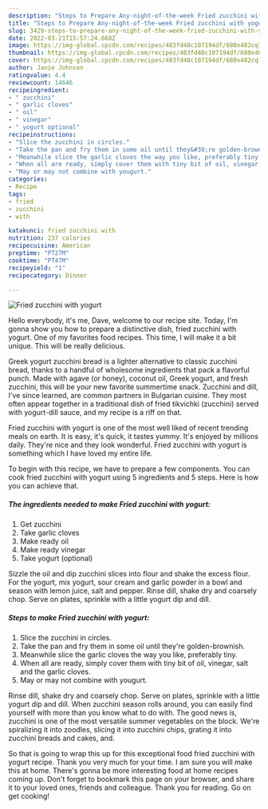 ```yaml
---
description: "Steps to Prepare Any-night-of-the-week Fried zucchini with yogurt"
title: "Steps to Prepare Any-night-of-the-week Fried zucchini with yogurt"
slug: 3429-steps-to-prepare-any-night-of-the-week-fried-zucchini-with-yogurt
date: 2022-03-21T15:57:24.668Z
image: https://img-global.cpcdn.com/recipes/483fd48c107194df/680x482cq70/fried-zucchini-with-yogurt-recipe-main-photo.jpg
thumbnail: https://img-global.cpcdn.com/recipes/483fd48c107194df/680x482cq70/fried-zucchini-with-yogurt-recipe-main-photo.jpg
cover: https://img-global.cpcdn.com/recipes/483fd48c107194df/680x482cq70/fried-zucchini-with-yogurt-recipe-main-photo.jpg
author: Janie Johnson
ratingvalue: 4.4
reviewcount: 14646
recipeingredient:
- " zucchini"
- " garlic cloves"
- " oil"
- " vinegar"
- " yogurt optional"
recipeinstructions:
- "Slice the zucchini in circles."
- "Take the pan and fry them in some oil until they&#39;re golden-brownish."
- "Meanwhile slice the garlic cloves the way you like, preferably tiny."
- "When all are ready, simply cover them with tiny bit of oil, vinegar, salt and the garlic cloves."
- "May or may not combine with yougurt."
categories:
- Recipe
tags:
- fried
- zucchini
- with

katakunci: fried zucchini with 
nutrition: 237 calories
recipecuisine: American
preptime: "PT27M"
cooktime: "PT47M"
recipeyield: "1"
recipecategory: Dinner

---
```



![Fried zucchini with yogurt](https://img-global.cpcdn.com/recipes/483fd48c107194df/680x482cq70/fried-zucchini-with-yogurt-recipe-main-photo.jpg)

Hello everybody, it's me, Dave, welcome to our recipe site. Today, I'm gonna show you how to prepare a distinctive dish, fried zucchini with yogurt. One of my favorites food recipes. This time, I will make it a bit unique. This will be really delicious.

Greek yogurt zucchini bread is a lighter alternative to classic zucchini bread, thanks to a handful of wholesome ingredients that pack a flavorful punch. Made with agave (or honey), coconut oil, Greek yogurt, and fresh zucchini, this will be your new favorite summertime snack. Zucchini and dill, I&#39;ve since learned, are common partners in Bulgarian cuisine. They most often appear together in a traditional dish of fried tikvichki (zucchini) served with yogurt-dill sauce, and my recipe is a riff on that.

Fried zucchini with yogurt is one of the most well liked of recent trending meals on earth. It is easy, it's quick, it tastes yummy. It's enjoyed by millions daily. They're nice and they look wonderful. Fried zucchini with yogurt is something which I have loved my entire life.


To begin with this recipe, we have to prepare a few components. You can cook fried zucchini with yogurt using 5 ingredients and 5 steps. Here is how you can achieve that.

<!--inarticleads1-->

##### The ingredients needed to make Fried zucchini with yogurt:

1. Get  zucchini
1. Take  garlic cloves
1. Make ready  oil
1. Make ready  vinegar
1. Take  yogurt (optional)


Sizzle the oil and dip zucchini slices into flour and shake the excess flour. For the yogurt, mix yogurt, sour cream and garlic powder in a bowl and season with lemon juice, salt and pepper. Rinse dill, shake dry and coarsely chop. Serve on plates, sprinkle with a little yogurt dip and dill. 

<!--inarticleads2-->

##### Steps to make Fried zucchini with yogurt:

1. Slice the zucchini in circles.
1. Take the pan and fry them in some oil until they&#39;re golden-brownish.
1. Meanwhile slice the garlic cloves the way you like, preferably tiny.
1. When all are ready, simply cover them with tiny bit of oil, vinegar, salt and the garlic cloves.
1. May or may not combine with yougurt.


Rinse dill, shake dry and coarsely chop. Serve on plates, sprinkle with a little yogurt dip and dill. When zucchini season rolls around, you can easily find yourself with more than you know what to do with. The good news is, zucchini is one of the most versatile summer vegetables on the block. We&#39;re spiralizing it into zoodles, slicing it into zucchini chips, grating it into zucchini breads and cakes, and. 

So that is going to wrap this up for this exceptional food fried zucchini with yogurt recipe. Thank you very much for your time. I am sure you will make this at home. There's gonna be more interesting food at home recipes coming up. Don't forget to bookmark this page on your browser, and share it to your loved ones, friends and colleague. Thank you for reading. Go on get cooking!
